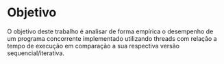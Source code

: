 # Objetivo
O objetivo deste trabalho é analisar de forma empírica o desempenho de um programa concorrente
implementado utilizando threads com relação a tempo de execução em comparação a sua respectiva
versão sequencial/iterativa.